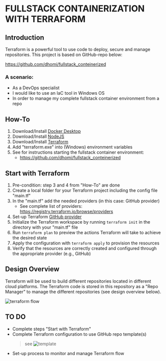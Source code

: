 # FULLSTACK CONTAINERIZATION WITH TERRAFORM

## Introduction
Terraform is a powerful tool to use code to deploy, secure and manage repositories. This project is based on GitHub-repo below:

https://github.com/dhomi/fullstack_conteinerized 

### A scenario:
- As a DevOps specialist
- I would like to use an IaC tool in Windows OS
- In order to manage my complete fullstack container environment from a repo

## How-To
1) Download/Install [Docker Desktop](https://docs.docker.com/desktop/) 
2) Download/Install [NodeJS](https://nodejs.org/en/download/package-manager)
3) Download/Install [Terraform](https://developer.hashicorp.com/terraform/install)
4) Add "terraform.exe" into (Windows) environment variables
5) See for instructions starting the fullstack container environment: 
    - https://github.com/dhomi/fullstack_conteinerized 

## Start with Terraform

1) Pre-condition: step 3 and 4 from "How-To" are done
2) Create a local folder for your Terraform project including the config file "main.tf"
3) In the "main.tf" add the needed providers (in this case: GitHub provider)
	- See complete list of providers: https://registry.terraform.io/browse/providers
4) Set-up Terraform [GitHub provider](https://registry.terraform.io/providers/integrations/github/latest/docs)
5) Initialize the Terraform workspace by running `terraform init` in the directory with your "main.tf" file
6) Run `terraform plan` to preview the actions Terraform will take to achieve the desired state
7) Apply the configuration with `terraform apply` to provision the resources
8) Verify that the resources are correctly created and configured through the appropriate provider (e.g., GitHub)

## Design Overview

Terraform will be used to build different repositories located in different cloud platforms. The Terraform code is stored in this repository as a "Repo Manager" to manage the different repositories (see design overview below).

![terraform flow](terraform/img/terraform_repo_flow.jpg)

## TO DO

- Complete steps "Start with Terraform"
- Complete Terraform configuration to use GitHub repo template(s)
  > see ![template](https://github.com/ZemouriZemouri/fullstack_containerized_template)
- Set-up process to monitor and manage Terraform flow 